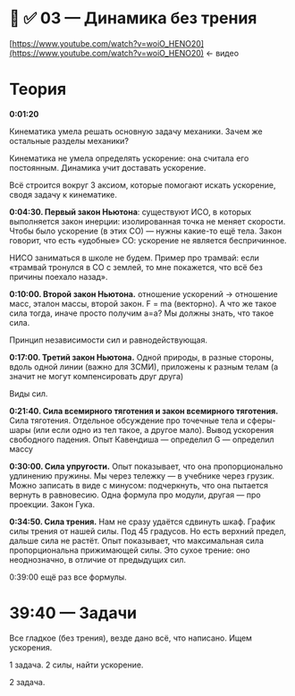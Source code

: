 # 💪 ✅ 03 — Динамика без трения

[https://www.youtube.com/watch?v=woiO_HENO20](https://www.youtube.com/watch?v=woiO_HENO20) ← видео

# Теория

**0:01:20**

Кинематика умела решать основную задачу механики. Зачем же остальные разделы механики?

Кинематика не умела определять ускорение: она считала его постоянным. Динамика учит доставать ускорение.

Всё строится вокруг 3 аксиом, которые помогают искать ускорение, сводя задачу к кинематике.

**0:04:30. Первый закон Ньютона**: существуют ИСО, в которых выполняется закон инерции: изолированная точка не меняет скорости. Чтобы было ускорение (в этих СО) — нужны какие-то ещё тела. Закон говорит, что есть «удобные» СО: ускорение не является беспричинное.

НИСО заниматься в школе не будем. Пример про трамвай: если «трамвай тронулся в СО с землей, то мне покажется, что всё без причины поехало назад».

**0:10:00. Второй закон Ньютона.** отношение ускорений → отношение масс, эталон массы, второй закон. F = ma (векторно). А что же такое сила тогда, иначе просто получим a=a? Мы должны знать, что такое сила.

Принцип независимости сил и равнодействующая.

**0:17:00. Третий закон Ньютона.** Одной природы, в разные стороны, вдоль одной линии (важно для ЗСМИ), приложены к разным телам (а значит не могут компенсировать друг друга)

Виды сил.

**0:21:40. Сила всемирного тяготения и закон всемирного тяготения.** Сила тяготения. Отдельное обсуждение про точечные тела и сферы-шары (или если одно из тел такое, а другое мало). Вывод ускорения свободного падения. Опыт Кавендиша — определил G — определил массу

**0:30:00. Сила упругости.** Опыт показывает, что она пропорционально удлинению пружины. Мы через тележку — в учебнике через грузик. Можно записать в виде с минусом: подчеркнуть, что она пытается вернуть в равновесию. Одна формула про модули, другая — про проекции. Закон Гука.

**0:34:50. Сила трения.** Нам не сразу удаётся сдвинуть шкаф. График силы трения от нашей силы. Под 45 градусов. Но есть верхний предел, дальше сила не растёт. Опыт показывает, что максимальная сила пропорциональна прижимающей силы. Это сухое трение: оно неоднозначно, в отличие от предыдущих сил.

0:39:00 ещё раз все формулы.

# 39:40 — Задачи

Все гладкое (без трения), везде дано всё, что написано. Ищем ускорения.

1 задача. 2 силы, найти ускорение.

2 задача.